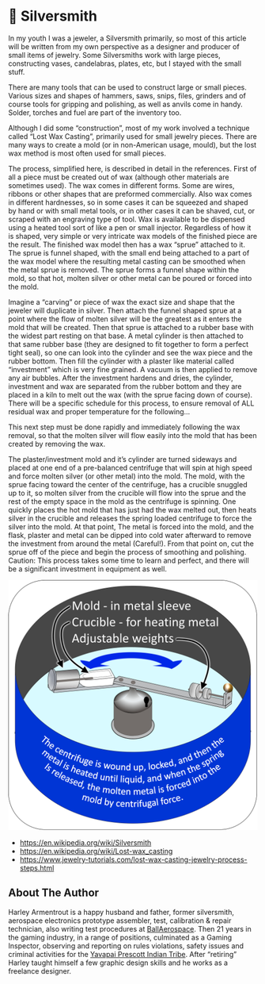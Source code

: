 # 🥈 Silversmith

In my youth I was a jeweler, a Silversmith primarily, so most of this article
will be written from my own perspective as a designer and producer of small
items of jewelry. Some Silversmiths work with large pieces, constructing vases,
candelabras, plates, etc, but I stayed with the small stuff.

There are many tools that can be used to construct large or small pieces.
Various sizes and shapes of hammers, saws, snips, files, grinders and of course
tools for gripping and polishing, as well as anvils come in handy. Solder,
torches and fuel are part of the inventory too.

Although I did some “construction”, most of my work involved a technique called
“Lost Wax Casting”, primarily used for small jewelry pieces. There are many ways
to create a mold (or in non-American usage, mould), but the lost wax method is
most often used for small pieces.

The process, simplified here, is described in detail in the references. First of
all a piece must be created out of wax (although other materials are sometimes
used). The wax comes in different forms. Some are wires, ribbons or other shapes
that are preformed commercially. Also wax comes in different hardnesses, so in
some cases it can be squeezed and shaped by hand or with small metal tools, or
in other cases it can be shaved, cut, or scraped with an engraving type of tool.
Wax is available to be dispensed using a heated tool sort of like a pen or small
injector. Regardless of how it is shaped, very simple or very intricate wax
models of the finished piece are the result. The finished wax model then has a
wax “sprue” attached to it. The sprue is funnel shaped, with the small end being
attached to a part of the wax model where the resulting metal casting can be
smoothed when the metal sprue is removed. The sprue forms a funnel shape within
the mold, so that hot, molten silver or other metal can be poured or forced into
the mold.

Imagine a “carving” or piece of wax the exact size and shape that the jeweler
will duplicate in silver. Then attach the funnel shaped sprue at a point where
the flow of molten silver will be the greatest as it enters the mold that will
be created. Then that sprue is attached to a rubber base with the widest part
resting on that base. A metal cylinder is then attached to that same rubber base
(they are designed to fit together to form a perfect tight seal), so one can
look into the cylinder and see the wax piece and the rubber bottom. Then fill
the cylinder with a plaster like material called “investment” which is very fine
grained. A vacuum is then applied to remove any air bubbles. After the
investment hardens and dries, the cylinder, investment and wax are separated
from the rubber bottom and they are placed in a kiln to melt out the wax (with
the sprue facing down of course). There will be a specific schedule for this
process, to ensure removal of ALL residual wax and proper temperature for the
following…

This next step must be done rapidly and immediately following the wax removal,
so that the molten silver will flow easily into the mold that has been created
by removing the wax.

The plaster/investment mold and it’s cylinder are turned sideways and placed at
one end of a pre-balanced centrifuge that will spin at high speed and force
molten silver (or other metal) into the mold. The mold, with the sprue facing
toward the center of the centrifuge, has a crucible snuggled up to it, so molten
silver from the crucible will flow into the sprue and the rest of the empty
space in the mold as the centrifuge is spinning. One quickly places the hot mold
that has just had the wax melted out, then heats silver in the crucible and
releases the spring loaded centrifuge to force the silver into the mold. At that
point, The metal is forced into the mold, and the flask, plaster and metal can
be dipped into cold water afterward to remove the investment from around the
metal (Careful!). From that point on, cut the sprue off of the piece and begin
the process of smoothing and polishing. Caution: This process takes some time to
learn and perfect, and there will be a significant investment in equipment as
well.

![Centrifuge](_static/images/silversmith/centrifuge.png)

- <https://en.wikipedia.org/wiki/Silversmith>
- <https://en.wikipedia.org/wiki/Lost-wax_casting>
- <https://www.jewelry-tutorials.com/lost-wax-casting-jewelry-process-steps.html>

## About The Author

Harley Armentrout is a happy husband and father, former silversmith, aerospace
electronics prototype assembler, test, calibration & repair technician, also
writing test procedures at [BallAerospace](https://www.ball.com/aerospace). Then
21 years in the gaming industry, in a range of positions, culminated as a Gaming
Inspector, observing and reporting on rules violations, safety issues and
criminal activities for the
[Yavapai Prescott Indian Tribe](https://buckyscasino.com/). After “retiring”
Harley taught himself a few graphic design skills and he works as a freelance
designer.
